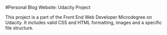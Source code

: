 #Personal Blog Website: Udacity Project

This project is a part of the Front End Web Developer Microdegree on Udacity. It includes valid CSS and HTML formatting, images and a specific file structure. 